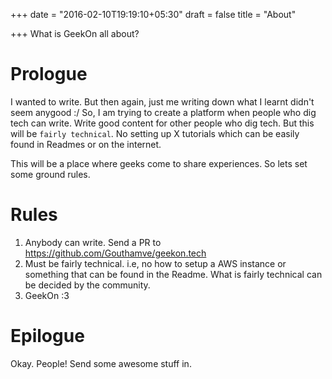 +++
date = "2016-02-10T19:19:10+05:30"
draft = false
title = "About"

+++
What is GeekOn all about?

# Prologue

I wanted to write. But then again, just me writing down what I learnt didn't seem anygood :/
So, I am trying to create a platform when people who dig tech can write. Write good content for other people who dig tech. But this will be `fairly technical`. No setting up X tutorials which can be easily found in Readmes or on the internet.

This will be a place where geeks come to share experiences. So lets set some ground rules.

# Rules

  1. Anybody can write. Send a PR to https://github.com/Gouthamve/geekon.tech
  2. Must be fairly technical. i.e, no how to setup a AWS instance or something that can be found in the Readme. What is fairly technical can be decided by the community.
  3. GeekOn :3

# Epilogue

Okay. People! Send some awesome stuff in.